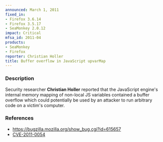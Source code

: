 ```yaml
---
announced: March 1, 2011
fixed_in:
- Firefox 3.6.14
- Firefox 3.5.17
- SeaMonkey 2.0.12
impact: Critical
mfsa_id: 2011-04
products:
- SeaMonkey
- Firefox
reporter: Christian Holler
title: Buffer overflow in JavaScript upvarMap
---
```


<h3>Description</h3>

<p>Security researcher <strong>Christian Holler</strong> reported that
the JavaScript engine's internal memory mapping of non-local JS
variables contained a buffer overflow which could potentially be used
by an attacker to run arbitrary code on a victim's computer.</p>

<h3>References</h3>

<ul>
  <li><a href="https://bugzilla.mozilla.org/show_bug.cgi?id=615657">https://bugzilla.mozilla.org/show_bug.cgi?id=615657</a></li>
  <li><a class="ex-ref" href="http://cve.mitre.org/cgi-bin/cvename.cgi?name=CVE-2011-0054">CVE-2011-0054</a></li>
</ul>




